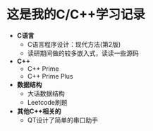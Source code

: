 # 这是我的C/C++学习记录

- **C语言**
  - C语言程序设计：现代方法(第2版)
  - 读研期间做的较多嵌入式，读读一些源码 
- **C++**
  - C++ Prime
  - C++ Prime Plus
- **数据结构**
  - 大话数据结构
  - Leetcode刷题 
- **其他C++相关的**
  - QT设计了简单的串口助手 
